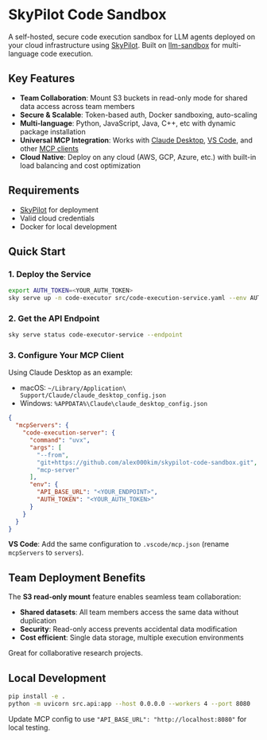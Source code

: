 # SkyPilot Code Sandbox

A self-hosted, secure code execution sandbox for LLM agents deployed on your cloud infrastructure using [SkyPilot](https://skypilot.readthedocs.io/). Built on [llm-sandbox](https://vndee.github.io/llm-sandbox/languages/) for multi-language code execution.

## Key Features

- **Team Collaboration**: Mount S3 buckets in read-only mode for shared data access across team members
- **Secure & Scalable**: Token-based auth, Docker sandboxing, auto-scaling
- **Multi-language**: Python, JavaScript, Java, C++, etc with dynamic package installation
- **Universal MCP Integration**: Works with [Claude Desktop](https://claude.ai/download), [VS Code](https://code.visualstudio.com/docs/copilot/chat/mcp-servers), and other [MCP clients](https://modelcontextprotocol.io/clients)
- **Cloud Native**: Deploy on any cloud (AWS, GCP, Azure, etc.) with built-in load balancing and cost optimization

## Requirements

- [SkyPilot](https://skypilot.readthedocs.io/) for deployment
- Valid cloud credentials
- Docker for local development

## Quick Start

### 1. Deploy the Service
```bash
export AUTH_TOKEN=<YOUR_AUTH_TOKEN>
sky serve up -n code-executor src/code-execution-service.yaml --env AUTH_TOKEN --secret AUTH_TOKEN AUTH_TOKEN
```

### 2. Get the API Endpoint
```bash
sky serve status code-executor-service --endpoint
```

### 3. Configure Your MCP Client

Using Claude Desktop as an example:

- macOS: `~/Library/Application\ Support/Claude/claude_desktop_config.json`
- Windows: `%APPDATA%\Claude\claude_desktop_config.json`

```json
{
  "mcpServers": {
    "code-execution-server": {
      "command": "uvx",
      "args": [
        "--from",
        "git+https://github.com/alex000kim/skypilot-code-sandbox.git",
        "mcp-server"
      ],
      "env": {
        "API_BASE_URL": "<YOUR_ENDPOINT>",
        "AUTH_TOKEN": "<YOUR_AUTH_TOKEN>"
      }
    }
  }
}
```

**VS Code**: Add the same configuration to `.vscode/mcp.json` (rename `mcpServers` to `servers`).

## Team Deployment Benefits

The **S3 read-only mount** feature enables seamless team collaboration:
- **Shared datasets**: All team members access the same data without duplication
- **Security**: Read-only access prevents accidental data modification
- **Cost efficient**: Single data storage, multiple execution environments

Great for collaborative research projects.


## Local Development

```bash
pip install -e .
python -m uvicorn src.api:app --host 0.0.0.0 --workers 4 --port 8080
```

Update MCP config to use `"API_BASE_URL": "http://localhost:8080"` for local testing.




